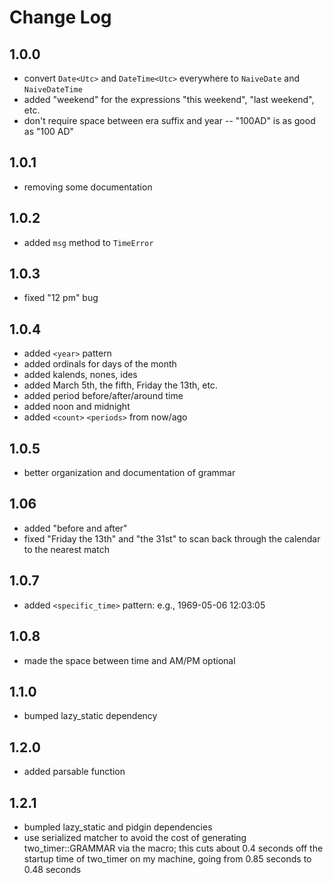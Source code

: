 # Change Log

## 1.0.0
* convert `Date<Utc>` and `DateTime<Utc>` everywhere to `NaiveDate` and `NaiveDateTime`
* added "weekend" for the expressions "this weekend", "last weekend", etc.
* don't require space between era suffix and year -- "100AD" is as good as "100 AD"
## 1.0.1
* removing some documentation
## 1.0.2
* added `msg` method to `TimeError`
## 1.0.3
* fixed "12 pm" bug
## 1.0.4
* added `<year>` pattern
* added ordinals for days of the month
* added kalends, nones, ides
* added March 5th, the fifth, Friday the 13th, etc.
* added period before/after/around time
* added noon and midnight
* added `<count>` `<periods>` from now/ago
## 1.0.5
* better organization and documentation of grammar
## 1.06
* added "before and after"
* fixed "Friday the 13th" and "the 31st" to scan back through the calendar to the nearest match
## 1.0.7
* added `<specific_time>` pattern: e.g., 1969-05-06 12:03:05
## 1.0.8
* made the space between time and AM/PM optional
## 1.1.0
* bumped lazy_static dependency
## 1.2.0
* added parsable function
## 1.2.1
* bumpled lazy_static and pidgin dependencies
* use serialized matcher to avoid the cost of generating two_timer::GRAMMAR via the macro;
this cuts about 0.4 seconds off the startup time of two_timer on my machine, going from 0.85 seconds to 0.48 seconds